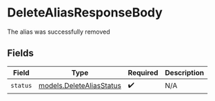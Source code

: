 # DeleteAliasResponseBody

The alias was successfully removed


## Fields

| Field                                                      | Type                                                       | Required                                                   | Description                                                |
| ---------------------------------------------------------- | ---------------------------------------------------------- | ---------------------------------------------------------- | ---------------------------------------------------------- |
| `status`                                                   | [models.DeleteAliasStatus](../models/deletealiasstatus.md) | :heavy_check_mark:                                         | N/A                                                        |
